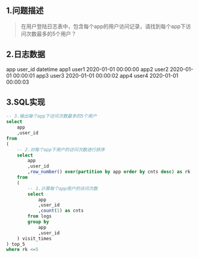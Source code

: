 ## 1.问题描述
> 在用户登陆日志表中，包含每个app的用户访问记录，请找到每个app下访问次数最多的5个用户？
## 2.日志数据
app     user_id     datetime
app1    user1       2020-01-01 00:00:00
app2    user2       2020-01-01 00:00:01
app3    user3       2020-01-01 00:00:02
app4    user4       2020-01-01 00:00:03

## 3.SQL实现
```sql
-- 3.输出每个app下访问次数最多的5个用户
select
    app
    ,user_id
from
(
    -- 2.对每个app下用户的访问次数进行排序
    select
        app
        ,user_id
        ,row_number() over(partition by app order by cnts desc) as rk
    from
    (
        -- 1.计算每个app用户的访问次数
        select 
            app
            ,user_id
            ,count(1) as cnts
        from logs
        group by 
            app
            ,user_id
    ) visit_times
) top_5
where rk <=5
```

